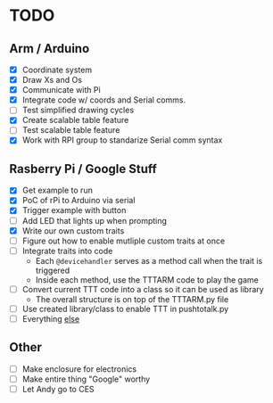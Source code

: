 # TODO
## Arm / Arduino
- [X] Coordinate system
- [X] Draw Xs and Os
- [X] Communicate with Pi
- [X] Integrate code w/ coords and Serial comms.
- [ ] Test simplified drawing cycles
- [X] Create scalable table feature
- [ ] Test scalable table feature
- [X] Work with RPI group to standarize Serial comm syntax

## Rasberry Pi / Google Stuff
- [x] Get example to run
- [x] PoC of rPi to Arduino via serial
- [x] Trigger example with button
- [ ] Add LED that lights up when prompting
- [x] Write our own custom traits
- [ ] Figure out how to enable mutliple custom traits at once
- [ ] Integrate traits into code
  - Each `@devicehandler` serves as a method call when the trait is triggered
  - Inside each method, use the TTTARM code to play the game
- [ ] Convert current TTT code into a class so it can be used as library
  - The overall structure is on top of the TTTARM.py file
- [ ] Use created library/class to enable TTT in pushtotalk.py
- [ ] Everything [else](https://imgur.com/gallery/RadSf)

## Other
- [ ] Make enclosure for electronics
- [ ] Make entire thing "Google" worthy
- [ ] Let Andy go to CES
